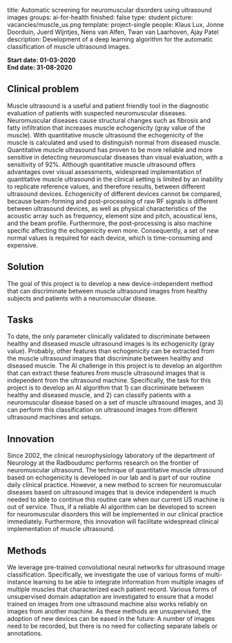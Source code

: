 title: Automatic screening for neuromuscular disorders using ultrasound images
groups: ai-for-health
finished: false
type: student
picture: vacancies/muscle_us.png
template: project-single
people: Klaus Lux, Jonne Doorduin, Juerd Wijntjes, Nens van Alfen, Twan van Laarhoven, Ajay Patel
description: Development of a deep learning algorithm for the automatic classification of muscle ultrasound images.

**Start date: 01-03-2020** <br>
**End date: 31-08-2020**

## Clinical problem
Muscle ultrasound is a useful and patient friendly tool in the diagnostic evaluation of patients with suspected neuromuscular diseases. Neuromuscular diseases cause structural changes such as fibrosis and fatty infiltration that increases muscle echogenicity (gray value of the muscle). With quantitative muscle ultrasound the echogenicity of the muscle is calculated and used to distinguish normal from diseased muscle. Quantitative muscle ultrasound has proven to be more reliable and more sensitive in detecting neuromuscular diseases than visual evaluation, with a sensitivity of 92%. Although quantitative muscle ultrasound offers advantages over visual assessments, widespread implementation of quantitative muscle ultrasound in the clinical setting is limited by an inability to replicate reference values, and therefore results, between different ultrasound devices. Echogenicity of different devices cannot be compared, because beam-forming and post-processing of raw RF signals is different between ultrasound devices, as well as physical characteristics of the acoustic array such as frequency, element size and pitch, acoustical lens, and the beam profile. Furthermore, the post-processing is also machine specific affecting the echogenicity even more. Consequently, a set of new normal values is required for each device, which is time-consuming and expensive.

## Solution
The goal of this project is to develop a new device-independent method that can discriminate between muscle ultrasound images from healthy subjects and patients with a neuromuscular disease.

## Tasks
To date, the only parameter clinically validated to discriminate between healthy and diseased muscle ultrasound images is its echogenicity (gray value). Probably, other features than echogenicity can be extracted from the muscle ultrasound images that discriminate between healthy and diseased muscle. The AI challenge in this project is to develop an algorithm that can extract these features from muscle ultrasound images that is independent from the ultrasound machine. Specifically, the task for this project is to develop an AI algorithm that 1) can discriminate between healthy and diseased muscle, and 2) can classify patients with a neuromuscular disease based on a set of muscle ultrasound images, and 3) can perform this classification on ultrasound images from different ultrasound machines and setups.

## Innovation
Since 2002, the clinical neurophysiology laboratory of the department of Neurology at the Radboudumc performs research on the frontier of neuromuscular ultrasound. The technique of quantitative muscle ultrasound based on echogenicity is developed in our lab and is part of our routine daily clinical practice. However, a new method to screen for neuromuscular diseases based on ultrasound images that is device independent is much needed to able to continue this routine care when our current US machine is out of service. Thus, if a reliable AI algorithm can be developed to screen for neuromuscular disorders this will be implemented in our clinical practice immediately. Furthermore, this innovation will facilitate widespread clinical implementation of muscle ultrasound. 

## Methods
We leverage pre-trained convolutional neural networks for ultrasound image classification. Specifically, we investigate the use of various forms of multi-instance learning to be able to integrate information from multiple images of multiple muscles that characterized each patient record. Various forms of unsupervised domain adaptation are investigated to ensure that a model trained on images from one ultrasound machine also works reliably on images from another machine. As these methods are unsupervised, the adoption of new devices can be eased in the future: A number of images need to be recorded, but there is no need for collecting separate labels or annotations. 

